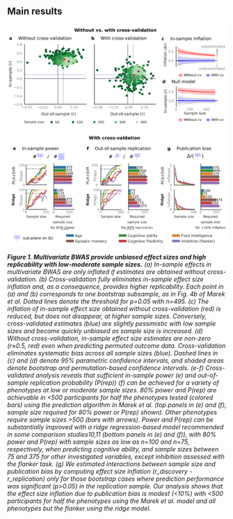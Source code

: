 ## Main results

<img src="https://github.com/spisakt/BWAS_comment/blob/master/fig/main_fig.png" width="800">

***Figure 1. Multivariate BWAS provide unbiased effect sizes and high replicability with low-moderate sample sizes.***
*(a) In-sample effects in multivariate BWAS are only inflated if estimates are obtained without cross-validation. (b) Cross-validation fully eliminates in-sample effect size inflation and, as a consequence, provides higher replicability. Each point in (a) and (b) corresponds to one bootstrap subsample, as in Fig. 4b of Marek et al. Dotted lines denote the threshold for p=0.05 with n=495. (c) The inflation of in-sample effect size obtained without cross-validation (red) is reduced, but does not disappear, at higher sample sizes. Conversely, cross-validated estimates (blue) are slightly pessimistic with low sample sizes and become quickly unbiased as sample size is increased. (d) Without cross-validation, in-sample effect size estimates are non-zero (r≈0.5, red) even when predicting permuted outcome data. Cross-validation eliminates systematic bias across all sample sizes (blue).  Dashed lines in (c) and (d) denote 95% parametric confidence intervals, and shaded areas denote bootstrap and permutation-based confidence intervals. (e-f) Cross-validated analysis reveals that sufficient in-sample power (e) and out-of-sample replication probability (P(rep)) (f) can be achieved for a variety of phenotypes at low or moderate sample sizes. 80% power and P(rep) are achievable in <500 participants for half the phenotypes tested (colored bars) using the prediction algorithm in Marek et al. (top panels in (e) and (f), sample size required for 80% power or P(rep) shown). Other phenotypes require sample sizes >500 (bars with arrows). Power and P(rep) can be substantially improved with a ridge regression-based model recommended in some comparison studies10,11 (bottom panels in (e) and (f)), with 80% power and P(rep) with sample sizes as low as n=100 and n=75, respectively, when predicting cognitive ability, and sample sizes between 75 and 375 for other investigated variables, except inhibition assessed with the flanker task. (g) We estimated interactions between sample size and publication bias by computing effect size inflation (r_discovery - r_replication) only for those bootstrap cases where prediction performance was significant (p>0.05) in the replication sample. Our analysis shows that the effect size inflation due to publication bias is modest (<10%) with <500 participants for half the phenotypes using the Marek et al. model and all phenotypes but the flanker using the ridge model.*
